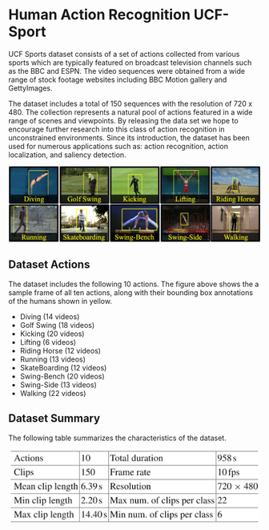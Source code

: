 # Human Action Recognition UCF-Sport

UCF Sports dataset consists of a set of actions collected from various sports which are typically featured on broadcast television channels such as the BBC and ESPN. The video sequences were obtained from a wide range of stock footage websites including BBC Motion gallery and GettyImages.

The dataset includes a total of 150 sequences with the resolution of 720 x 480. The collection represents a natural pool of actions featured in a wide range of scenes and viewpoints. By releasing the data set we hope to encourage further research into this class of action recognition in unconstrained environments. Since its introduction, the dataset has been used for numerous applications such as: action recognition, action localization, and saliency detection.

![dataset](data/dataset.jpg)


## Dataset Actions
The dataset includes the following 10 actions. The figure above shows the a sample frame of all ten actions, along with their bounding box annotations of the humans shown in yellow.

* Diving (14 videos)
* Golf Swing (18 videos)
* Kicking (20 videos)
* Lifting (6 videos)
* Riding Horse (12 videos)
* Running (13 videos)
* SkateBoarding (12 videos)
* Swing-Bench (20 videos)
* Swing-Side (13 videos)
* Walking (22 videos)

## Dataset Summary
The following table summarizes the characteristics of the dataset.

![summary](data/summary.jpg)




